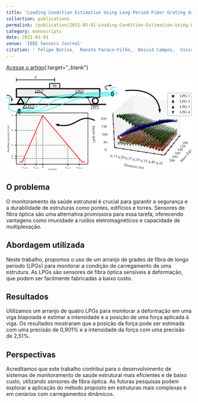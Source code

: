 ```yaml
---
title: "Loading Condition Estimation Using Long-Period Fiber Grating Array"
collection: publications
permalink: /publication/2021-03-01-Loading-Condition-Estimation-Using-Long-Period-Fiber-Grating-Array
category: manuscripts
date: 2021-03-01
venue: 'IEEE Sensors Journal'
citation: ' Felipe Barino,  Renato Faraco-Filho,  Deivid Campos,  Vinicius Silva,  Andres Lopez-Barbero,  Leonardo Mello,  Alexandre Santos, &quot;Loading Condition Estimation Using Long-Period Fiber Grating Array.&quot; IEEE Sensors Journal, 2021.'
---
```

[Acesse o artigo](https://ieeexplore.ieee.org/document/9284525/){:target="_blank"}

<img src="/images/graphical_abstract_loading_condition.png">

## O problema

O monitoramento da saúde estrutural é crucial para garantir a segurança e a durabilidade de estruturas como pontes, edifícios e torres. Sensores de fibra óptica são uma alternativa promissora para essa tarefa, oferecendo vantagens como imunidade a ruídos eletromagnéticos e capacidade de multiplexação.

## Abordagem utilizada

Neste trabalho, propomos o uso de um arranjo de grades de fibra de longo período (LPGs) para monitorar a condição de carregamento de uma estrutura. As LPGs são sensores de fibra óptica sensíveis à deformação, que podem ser facilmente fabricadas a baixo custo.

## Resultados

Utilizamos um arranjo de quatro LPGs para monitorar a deformação em uma viga biapoiada e estimar a intensidade e a posição de uma força aplicada à viga. Os resultados mostraram que a posição da força pode ser estimada com uma precisão de 0,901% e a intensidade da força com uma precisão de 2,51%.

## Perspectivas

Acreditamos que este trabalho contribui para o desenvolvimento de sistemas de monitoramento de saúde estrutural mais eficientes e de baixo custo, utilizando sensores de fibra óptica. As futuras pesquisas podem explorar a aplicação do método proposto em estruturas mais complexas e em cenários com carregamentos dinâmicos.